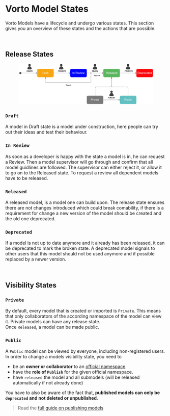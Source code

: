 # Vorto Model States

Vorto Models have a lifecycle and undergo various states. This section gives you an overview of these states and the actions that are possible. 

<br />

## Release States

<figure class="screenshot">
	<img src="images/model_states.png">
</figure> 

### `Draft`
A model in Draft state is a model under construction, here people can try out their ideas and test their behaviour. 

### `In Review`
As soon as a developer is happy with the state a model is in, he can request a Review. Then a model supervisor will go through and confirm that all model guidlines are followed. The supervisor can either reject it, or allow it to go on to the Released state.
To request a review all dependent models have to be released.

### `Released`
A released model, is a model one can build upon. The release state ensures there are not changes introduced which could break comability, if there is a requirement for change a new version of the model should be created and the old one deprecated. 

### `Deprecated`
If a model is not up to date anymore and it already has been released, it can be deprecated to mark the broken state. A deprecated model signals to other users that this model should not be used anymore and if possible replaced by a newer version.

<br />

## Visibility States

### `Private`
By default, every model that is created or imported is `Private`. This means that only collaborators of the according namespace of the model can view it. Private models can have any release state.   
Once `Released`, a model can be made public.

### `Public`
A `Public` model can be viewed by everyone, including non-registered users. In order to change a models visibility state, you need to
- be an **owner or collaborator** to an [official namespace](../../docs/tutorials/publishing_models.md#claiming-an-official-namespace).
- have the **role of `Publish`** for the given official namespace. 
- have `released` the model and all submodels (will be released automatically if not already done)

You have to also be aware of the fact that, **published models can only be `deprecated` and not deleted or unpublished**.
> Read the [full guide on publishing models](../../docs/tutorials/publishing_models.md)

